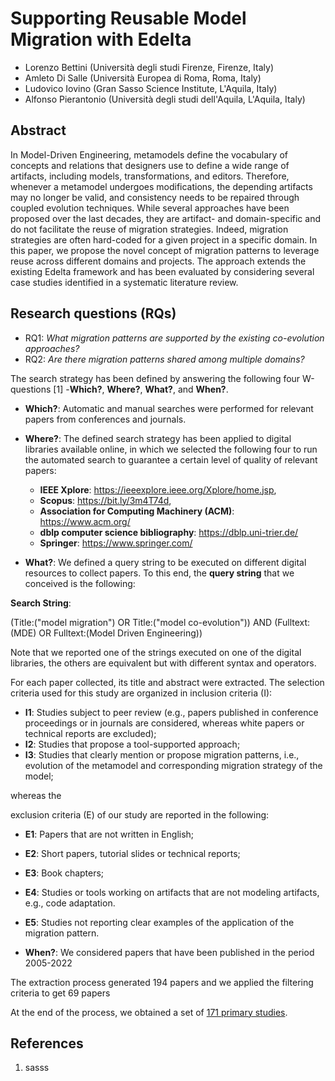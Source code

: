 # Supporting Reusable Model Migration with Edelta
- Lorenzo Bettini (Università degli studi Firenze, Firenze, Italy)
- Amleto Di Salle (Università Europea di Roma, Roma, Italy)
- Ludovico Iovino (Gran Sasso Science Institute, L'Aquila, Italy)
- Alfonso Pierantonio (Università degli studi dell'Aquila, L'Aquila, Italy)

## Abstract
In Model-Driven Engineering, metamodels define the vocabulary of concepts and relations that designers use to define a wide range of artifacts, including models, transformations, and editors. Therefore, whenever a metamodel undergoes modifications, the depending artifacts may no longer be valid, and consistency needs to be repaired through coupled evolution techniques. While several approaches have been proposed over the last decades, they are artifact- and domain-specific and do not facilitate the reuse of migration strategies. Indeed, migration strategies are often hard-coded for a given project in a specific domain. In this paper, we propose the novel concept of migration patterns to leverage reuse across different domains and projects. The approach extends the existing Edelta framework and has been evaluated by considering several case studies identified in a systematic literature review.

## Research questions (RQs)
- RQ1: _What migration patterns are supported by the existing co-evolution approaches?_
- RQ2: _Are there migration patterns shared among multiple domains?_

The search strategy has been defined by answering the following four W-questions [1] -**Which?**, **Where?**, **What?**, and **When?**.

- **Which?**: Automatic and manual searches were performed for relevant papers from conferences and journals.
- **Where?**: The defined search strategy has been applied to digital libraries available online, in which we selected the following four to run the automated search to guarantee a certain level of quality of relevant papers:
   - **IEEE Xplore**: https://ieeexplore.ieee.org/Xplore/home.jsp,
   - **Scopus**: https://bit.ly/3m4T74d,
   - **Association for Computing Machinery (ACM)**: https://www.acm.org/
   - **dblp computer science bibliography**: https://dblp.uni-trier.de/
   - **Springer**: https://www.springer.com/

- **What?**: We defined a query string to be executed on different digital resources to collect papers. To this end, the **query string** that we conceived is the following: 

**Search String**:

(Title:("model migration") OR Title:("model co-evolution")) AND (Fulltext:(MDE) OR Fulltext:(Model Driven Engineering))

Note that we reported one of the strings executed on one of the digital libraries, the others are equivalent but with different syntax and operators.

For each paper collected, its title and abstract were extracted.
The selection criteria used for this study are organized in inclusion criteria (I):
- **I1**: Studies subject to peer review (e.g., papers published in conference proceedings or in journals are considered, whereas white papers or technical reports are excluded);
- **I2**: Studies that propose a tool-supported approach;
- **I3**: Studies that clearly mention or propose migration patterns, i.e., evolution of the metamodel and corresponding migration strategy of the model;

whereas the

exclusion criteria (E) of our study are reported in the following:
- **E1**: Papers that are not written in English;
- **E2**: Short papers, tutorial slides or technical reports;
- **E3**: Book chapters;
- **E4**: Studies or tools working on artifacts that are not modeling artifacts, e.g., code adaptation. 
- **E5**: Studies not reporting clear examples of the application of the migration pattern.

- **When?**: We considered papers that have been published in the period 2005-2022

The extraction process generated 194 papers and we applied the filtering criteria to get 69 papers

At the end of the process, we obtained a set of [171 primary studies](final-studies.xlsx).

## References
1. sasss
